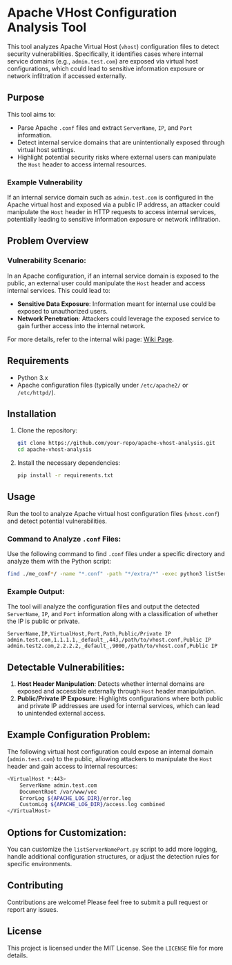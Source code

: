 # Apache VHost Configuration Analysis Tool

This tool analyzes Apache Virtual Host (`vhost`) configuration files to detect security vulnerabilities. Specifically, it identifies cases where internal service domains (e.g., `admin.test.com`) are exposed via virtual host configurations, which could lead to sensitive information exposure or network infiltration if accessed externally.

## Purpose

This tool aims to:
- Parse Apache `.conf` files and extract `ServerName`, `IP`, and `Port` information.
- Detect internal service domains that are unintentionally exposed through virtual host settings.
- Highlight potential security risks where external users can manipulate the `Host` header to access internal resources.

### Example Vulnerability

If an internal service domain such as `admin.test.com` is configured in the Apache virtual host and exposed via a public IP address, an attacker could manipulate the `Host` header in HTTP requests to access internal services, potentially leading to sensitive information exposure or network infiltration.

## Problem Overview

### Vulnerability Scenario:
In an Apache configuration, if an internal service domain is exposed to the public, an external user could manipulate the `Host` header and access internal services. This could lead to:
- **Sensitive Data Exposure**: Information meant for internal use could be exposed to unauthorized users.
- **Network Penetration**: Attackers could leverage the exposed service to gain further access into the internal network.

For more details, refer to the internal wiki page: [Wiki Page](https://wiki.skplanet.com/pages/viewpage.action?pageId=635350695).

## Requirements

- Python 3.x
- Apache configuration files (typically under `/etc/apache2/` or `/etc/httpd/`).

## Installation

1. Clone the repository:
   ```bash
   git clone https://github.com/your-repo/apache-vhost-analysis.git
   cd apache-vhost-analysis
   ```

2. Install the necessary dependencies:
   ```bash
   pip install -r requirements.txt
   ```

## Usage

Run the tool to analyze Apache virtual host configuration files (`vhost.conf`) and detect potential vulnerabilities.

### Command to Analyze `.conf` Files:
Use the following command to find `.conf` files under a specific directory and analyze them with the Python script:

```bash
find ./me_conf*/ -name "*.conf" -path "*/extra/*" -exec python3 listServerNamePort.py {} \;
```

### Example Output:
The tool will analyze the configuration files and output the detected `ServerName`, `IP`, and `Port` information along with a classification of whether the IP is public or private.

```
ServerName,IP,VirtualHost,Port,Path,Public/Private IP
admin.test.com,1.1.1.1,_default_,443,/path/to/vhost.conf,Public IP
admin.test2.com,2.2.2.2,_default_,9000,/path/to/vhost.conf,Public IP
```

## Detectable Vulnerabilities:

1. **Host Header Manipulation**: Detects whether internal domains are exposed and accessible externally through `Host` header manipulation.
2. **Public/Private IP Exposure**: Highlights configurations where both public and private IP addresses are used for internal services, which can lead to unintended external access.

## Example Configuration Problem:

The following virtual host configuration could expose an internal domain (`admin.test.com`) to the public, allowing attackers to manipulate the `Host` header and gain access to internal resources:

```bash
<VirtualHost *:443>
    ServerName admin.test.com
    DocumentRoot /var/www/voc
    ErrorLog ${APACHE_LOG_DIR}/error.log
    CustomLog ${APACHE_LOG_DIR}/access.log combined
</VirtualHost>
```

## Options for Customization:

You can customize the `listServerNamePort.py` script to add more logging, handle additional configuration structures, or adjust the detection rules for specific environments.

## Contributing

Contributions are welcome! Please feel free to submit a pull request or report any issues.

## License

This project is licensed under the MIT License. See the `LICENSE` file for more details.
